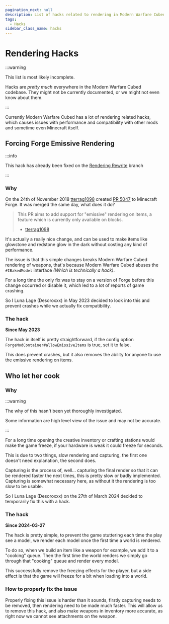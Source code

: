```yaml
---
pagination_next: null
description: List of hacks related to rendering in Modern Warfare Cubed
tags:
  - Hacks
sidebar_class_name: hacks
---
```


# Rendering Hacks

:::warning

This list is most likely incomplete.

Hacks are *pretty much* everywhere in the Modern Warfare Cubed codebase.
They might not be currently documented, or we might not even know about them.

:::

Currently Modern Warfare Cubed has a lot of rendering related hacks, which causes issues with performance and compatibility with other mods and sometime even Minecraft itself.

## Forcing Forge Emissive Rendering

:::info

This hack has already been fixed on the [Rendering Rewrite](https://github.com/Cubed-Development/Modern-Warfare-Cubed/tree/Rendering-Rewrite) branch

:::

### Why

On the 24th of November 2018 [tterrag1098] created [PR 5047](https://github.com/MinecraftForge/MinecraftForge/pull/5047) to Minecraft Forge.
It was merged the same day, what does it do? 
> This PR aims to add support for "emissive" rendering on items, a feature which is currently only available on blocks.
> 
> - [tterrag1098]

It's actually a really nice change, and can be used to make items like glowstone and redstone glow in the dark without costing any kind of performance.

The issue is that this simple changes breaks Modern Warfare Cubed rendering of weapons, that's because Modern Warfare Cubed abuses the `#IBakedModel` interface *(Which is technically a hack)*.

For a long time the only fix was to stay on a version of Forge before this change occurred or disable it, which led to a lot of reports of game crashing.

So I Luna Lage (Desoroxxx) in May 2023 decided to look into this and prevent crashes while we actually fix compatibility.

### The hack

**Since May 2023**

The hack in itself is pretty straightforward, if the config option `ForgeModContainer#allowEmissiveItems` is true, set it to false.

This does prevent crashes, but it also removes the ability for anyone to use the emissive rendering on items.

## Who let her cook

### Why

:::warning

The why of this hasn't been yet thoroughly investigated.

Some information are high level view of the issue and may not be accurate.

:::

For a long time opening the creative inventory or crafting stations would make the game freeze, if your hardware is weak it could freeze for seconds.

This is due to two things, slow rendering and capturing, the first one doesn't need explanation, the second does.

Capturing is the process of, well... capturing the final render so that it can be rendered faster the next times, this is pretty slow or badly implemented.
Capturing is somewhat necessary here, as without it the rendering is too slow to be usable.

So I Luna Lage (Desoroxxx) on the 27th of March 2024 decided to temporarily fix this with a hack.

### The hack

**Since 2024-03-27**

The hack is pretty simple, to prevent the game stuttering each time the play see a model, we render each model once the first time a world is rendered.

To do so, when we build an item like a weapon for example, we add it to a "cooking" queue.
Then the first time the world renders we simply go through that "cooking" queue and render every model.

This successfully remove the freezing effects for the player, but a side effect is that the game will freeze for a bit when loading into a world.

### How to properly fix the issue

Properly fixing this issue is harder than it sounds, firstly capturing needs to be removed, then rendering need to be made much faster.
This will allow us to remove this hack, and also make weapons in inventory more accurate, as right now we cannot see attachments on the weapon.

[tterrag1098]: https://github.com/tterrag1098

